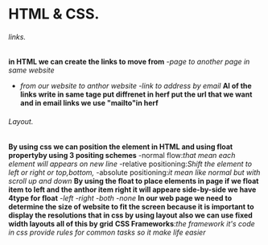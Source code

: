 
# HTML & CSS.
###### links.
**in HTML we can create the links to move from**
-*page to another page in same website*
- *from our website to anthor website*
-*link to address by email*
**Al of the links write in same tage <a></a> put diffrenet in herf put the url that we want and in email links we use "mailto"in herf**
###### Layout.
**By using css we can position the element in HTML  and using float propertyby using 3 positing schemes**
-normal flow:*that mean each element will appears on new line*
-relative positioning:*Shift the element to left or right or top,bottom,*
-absolute positioning:*it mean like normal but with scroll up and down*
**By using the float to place elements in page if we float item to left and the anthor item right it will appeare side-by-side we have 4type for float**
-*left*
-*right*
-*both*
-*none*
**In our web page we need to determine  the size of website to fit the screen because it is important to  display the resolutions that in css by using layout also we can use fixed width layouts all of this by grid**
**CSS Frameworks**:*the framework  it's code in css  provide rules for common tasks so it make life easier*
